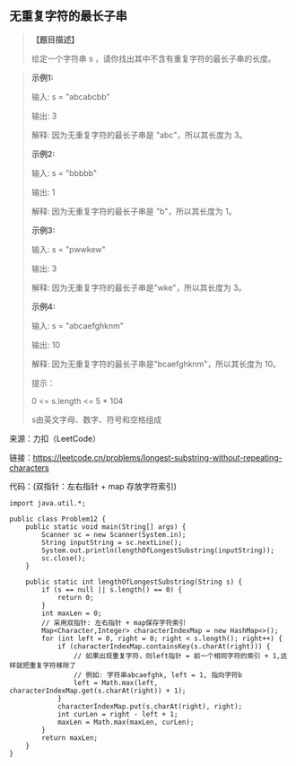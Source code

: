 ## 无重复字符的最长子串

> **【题目描述】**
> 
> 给定一个字符串 s ，请你找出其中不含有重复字符的最长子串的长度。

> **示例1:**
>
> 输入: s = "abcabcbb"
> 
> 输出: 3
> 
> 解释: 因为无重复字符的最长子串是 "abc"，所以其长度为 3。
> 
> 
> **示例2:**
>
> 输入: s = "bbbbb"
> 
> 输出: 1
> 
> 解释: 因为无重复字符的最长子串是 "b"，所以其长度为 1。
> 
> 
> **示例3:**
>
> 输入: s = "pwwkew"
> 
> 输出: 3
> 
> 解释: 因为无重复字符的最长子串是"wke"，所以其长度为 3。
> 
> 
> **示例4:**
>
> 输入: s = "abcaefghknm"
>
> 输出: 10
>
> 解释: 因为无重复字符的最长子串是"bcaefghknm"，所以其长度为 10。
> 
>
> 提示：
>
> 0 <= s.length <= 5 * 104
> 
> s由英文字母、数字、符号和空格组成

来源：力扣（LeetCode）

链接：https://leetcode.cn/problems/longest-substring-without-repeating-characters

代码：(双指针：左右指针 + map 存放字符索引)
```
import java.util.*;

public class Problem12 {
    public static void main(String[] args) {
        Scanner sc = new Scanner(System.in);
        String inputString = sc.nextLine();
        System.out.println(lengthOfLongestSubstring(inputString));
        sc.close();
    }

    public static int lengthOfLongestSubstring(String s) {
        if (s == null || s.length() == 0) {
            return 0;
        }
        int maxLen = 0;
        // 采用双指针: 左右指针 + map保存字符索引
        Map<Character,Integer> characterIndexMap = new HashMap<>();
        for (int left = 0, right = 0; right < s.length(); right++) {
            if (characterIndexMap.containsKey(s.charAt(right))) {
                // 如果出现重复字符，则left指针 = 前一个相同字符的索引 + 1,这样就把重复字符移除了
                // 例如: 字符串abcaefghk, left = 1, 指向字符b
                left = Math.max(left, characterIndexMap.get(s.charAt(right)) + 1);
            }
            characterIndexMap.put(s.charAt(right), right);
            int curLen = right - left + 1;
            maxLen = Math.max(maxLen, curLen);
        }
        return maxLen;
    }
}
```